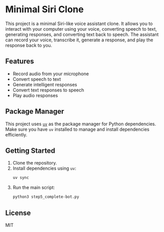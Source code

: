 # Minimal Siri Clone

This project is a minimal Siri-like voice assistant clone. It allows you to interact with your computer using your voice, converting speech to text, generating responses, and converting text back to speech. The assistant can record your voice, transcribe it, generate a response, and play the response back to you.

## Features
- Record audio from your microphone
- Convert speech to text
- Generate intelligent responses
- Convert text responses to speech
- Play audio responses

## Package Manager
This project uses [`uv`](https://github.com/astral-sh/uv) as the package manager for Python dependencies. Make sure you have `uv` installed to manage and install dependencies efficiently.

## Getting Started
1. Clone the repository.
2. Install dependencies using `uv`:
   ```sh
   uv sync
   ```
3. Run the main script:
   ```sh
   python3 step5_complete-bot.py
   ```

## License
MIT
